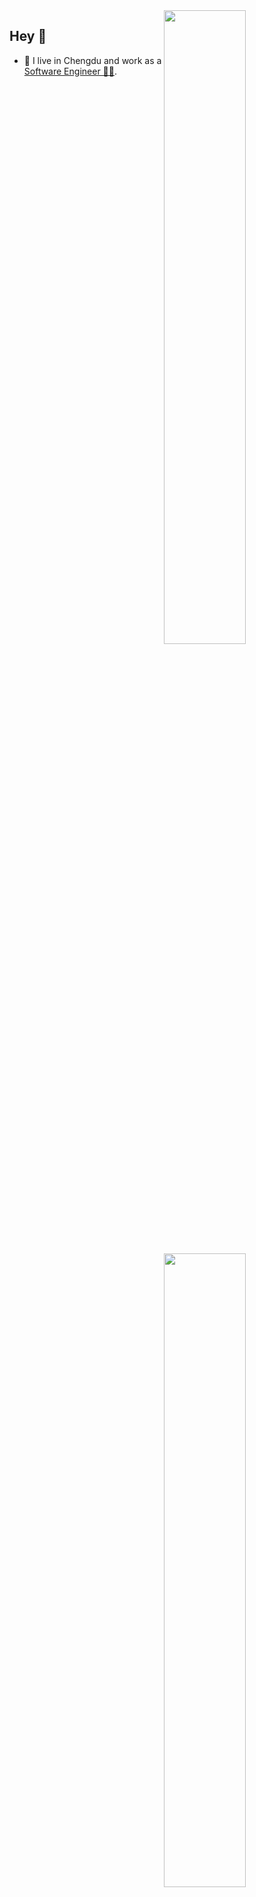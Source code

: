 <!--
**chenpkg/chenpkg** is a ✨ _special_ ✨ repository because its `README.md` (this file) appears on your GitHub profile.

Here are some ideas to get you started:

- 🔭 I’m currently working on ...
- 🌱 I’m currently learning ...
- 👯 I’m looking to collaborate on ...
- 🤔 I’m looking for help with ...
- 💬 Ask me about ...
- 📫 How to reach me: ...
- 😄 Pronouns: ...
- ⚡ Fun fact: ...
-->
<!-- [![Anurag's GitHub stats](https://github-readme-stats.vercel.app/api?username=chenpkg&show_icons=true)](https://github.com/anuraghazra/github-readme-stats) -->

<!-- [![Top Langs](https://github-readme-stats.vercel.app/api/top-langs/?username=chenpkg&layout=compact)](https://github.com/anuraghazra/github-readme-stats) -->
<img align="right" width="51%" src="https://github-readme-stats.vercel.app/api?username=chenpkg&show_icons=true">

<img align='right' width='51%' src="https://github-readme-stats.vercel.app/api/top-langs/?username=chenpkg&layout=compact&card_width=495">

## Hey 👋

- 🔭 I live in Chengdu and work as a [Software Engineer 👨‍💻](). 
